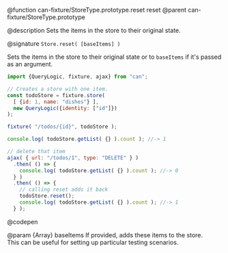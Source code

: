 @function can-fixture/StoreType.prototype.reset reset
@parent can-fixture/StoreType.prototype

@description Sets the items in the store to their original state.

@signature `Store.reset( [baseItems] )`

  Sets the items in the store to their original state or to `baseItems` if it's passed as an argument.

  ```js
  import {QueryLogic, fixture, ajax} from "can";

  // Creates a store with one item.
  const todoStore = fixture.store(
    [ {id: 1, name: "dishes"} ],
    new QueryLogic({identity: ["id"]})
  );

  fixture( "/todos/{id}", todoStore );

  console.log( todoStore.getList( {} ).count ); //-> 1

  // delete that item
  ajax( { url: "/todos/1", type: "DELETE" } )
    .then( () => {
      console.log( todoStore.getList( {} ).count ); //-> 0
    } )
    .then( () => {
      // calling reset adds it back
      todoStore.reset();
      console.log( todoStore.getList( {} ).count ); //-> 1
    } );
  ```
  @codepen

  @param {Array} baseItems If provided, adds these items to the store.  
  This can be useful for setting up particular testing scenarios.
